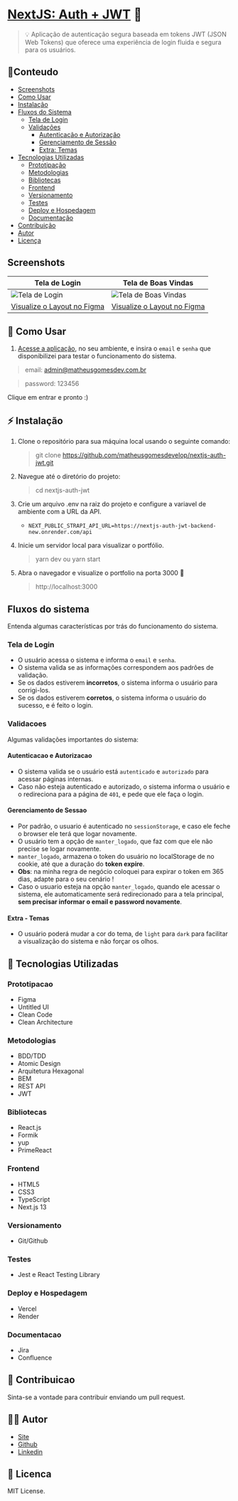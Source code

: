 # [NextJS: Auth + JWT](https://nextjs-auth-jwt-blue.vercel.app/) 🚀

> 💡 Aplicação de autenticação segura baseada em tokens JWT (JSON Web Tokens) que oferece uma experiência de login fluida e segura para os usuários.

## 🚩Conteudo

-   [Screenshots](#screenshots)
-   [Como Usar](#🐾-como-usar)
-   [Instalação](#⚡-instalação)
-   [Fluxos do Sistema](#fluxos-do-sistema)
    -   [Tela de Login](#tela-de-login)
    -   [Validações](#validacoes)
        -   [Autenticação e Autorização](#autenticacao-e-autorizacao)
        -   [Gerenciamento de Sessão](#gerenciamento-de-sessao)
        -   [Extra: Temas](#extra---temas)
-   [Tecnologias Utilizadas](#🔧-tecnologias-utilizadas)
    -   [Prototipação](#prototipacao)
    -   [Metodologias](#metodologias)
    -   [Bibliotecas](#bibliotecas)
    -   [Frontend](#frontend)
    -   [Versionamento](#versionamento)
    -   [Testes](#testes)
    -   [Deploy e Hospedagem](#deploy-e-hospedagem)
    -   [Documentação](#documentacao)
-   [Contribuição](#contribuicao)
-   [Autor](#👨‍💻-autor)
-   [Licença](#licenca)

## Screenshots

| Tela de Login                                                                                                                             | Tela de Boas Vindas                                                                                                                       |
| ----------------------------------------------------------------------------------------------------------------------------------------- | ----------------------------------------------------------------------------------------------------------------------------------------- |
| ![Tela de Login](https://nextjs-auth-jwt-blue.vercel.app/images/readme/login-desk.png)                                                    | ![Tela de Boas Vindas](https://nextjs-auth-jwt-blue.vercel.app/images/readme/dash-desk.png)                                               |
| [Visualize o Layout no Figma](https://www.figma.com/file/WZ6hE95sDBZxWX6X6S5sB7/Portfolio-Matheus?type=design&node-id=6552-4&mode=design) | [Visualize o Layout no Figma](https://www.figma.com/file/WZ6hE95sDBZxWX6X6S5sB7/Portfolio-Matheus?type=design&node-id=6552-5&mode=design) |

## 🐾 Como Usar

1. [Acesse a aplicação](https://nextjs-auth-jwt-blue.vercel.app/), no seu ambiente, e insira o `email` e `senha` que disponibilizei para testar o funcionamento do sistema.

> email: admin@matheusgomesdev.com.br

> password: 123456

Clique em entrar e pronto :)

## ⚡ Instalação

1. Clone o repositório para sua máquina local usando o seguinte comando:

    > git clone https://github.com/matheusgomesdevelop/nextjs-auth-jwt.git

2. Navegue até o diretório do projeto:

    > cd nextjs-auth-jwt

3. Crie um arquivo .env na raiz do projeto e configure a variavel de ambiente com a URL da API.

    - `NEXT_PUBLIC_STRAPI_API_URL=https://nextjs-auth-jwt-backend-new.onrender.com/api`

4. Inicie um servidor local para visualizar o portfólio.

    > yarn dev ou yarn start

5. Abra o navegador e visualize o portfolio na porta 3000 🎉
    > http://localhost:3000

## Fluxos do sistema

Entenda algumas características por trás do funcionamento do sistema.

### Tela de Login

-   O usuário acessa o sistema e informa o `email` e `senha`.
-   O sistema valida se as informações correspondem aos padrôes de validação.
-   Se os dados estiverem **incorretos**, o sistema informa o usuário para corrigi-los.
-   Se os dados estiverem **corretos**, o sistema informa o usuário do sucesso, e é feito o login.

### Validacoes

Algumas validações importantes do sistema:

#### Autenticacao e Autorizacao

-   O sistema valida se o usuário está `autenticado` e `autorizado` para acessar páginas internas.
-   Caso não esteja autenticado e autorizado, o sistema informa o usuário e o redireciona para a página de `401`, e pede que ele faça o login.

#### Gerenciamento de Sessao

-   Por padrão, o usuario é autenticado no `sessionStorage`, e caso ele feche o browser ele terá que logar novamente.
-   O usuário tem a opção de `manter_logado`, que faz com que ele não precise se logar novamente.
-   `manter_logado`, armazena o token do usuário no localStorage de no cookie, até que a duração do **token expire**.
-   **Obs**: na minha regra de negócio coloquei para expirar o token em 365 dias, adapte para o seu cenário !
-   Caso o usuario esteja na opção `manter_logado`, quando ele acessar o sistema, ele automaticamente será redirecionado para a tela principal, **sem precisar informar o email e password novamente**.

#### Extra - Temas

-   O usuário poderá mudar a cor do tema, de `light` para `dark` para facilitar a visualização do sistema e não forçar os olhos.

## 🔧 Tecnologias Utilizadas

### Prototipacao

-   Figma
-   Untitled UI
-   Clean Code
-   Clean Architecture

### Metodologias

-   BDD/TDD
-   Atomic Design
-   Arquitetura Hexagonal
-   BEM
-   REST API
-   JWT

### Bibliotecas

-   React.js
-   Formik
-   yup
-   PrimeReact

### Frontend

-   HTML5
-   CSS3
-   TypeScript
-   Next.js 13

### Versionamento

-   Git/Github

### Testes

-   Jest e React Testing Library

### Deploy e Hospedagem

-   Vercel
-   Render

### Documentacao

-   Jira
-   Confluence

## 💬 Contribuicao

Sinta-se a vontade para contribuir enviando um pull request.

## 👨‍💻 Autor

-   [Site](https://matheusgomesdev.com.br/)
-   [Github](https://github.com/matheusgrodrigues)
-   [Linkedin](https://www.linkedin.com/in/matheusgomes/)

## 📜 Licenca

MIT License.

